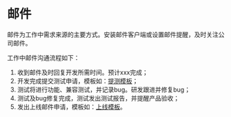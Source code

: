 # 邮件

邮件为工作中需求来源的主要方式。安装邮件客户端或设置邮件提醒，及时关注公司邮件。

工作中邮件沟通流程如下：

1. 收到邮件及时回复开发所需时间。预计xxx完成；
2. 开发完成提交测试申请，模板如：[提测模板](/mail/for-test.md)；
3. 测试将进行功能、兼容测试，并记录bug。研发跟进并修复bug；
4. 测试及bug修复完成，测试发出测试报告，并提醒产品验收；
5. 发出上线邮件申请，模板如：[上线模板](/mail/for-online.md)。



